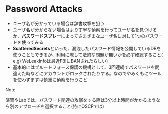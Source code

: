 # Password Attacks

- ユーザ名が分かっている場合は辞書攻撃を狙う
- ユーザ名が分からない場合はより丁寧な偵察を行ってユーザ名を見つけるか、**パスワードスプレー**によってさまざまなユーザ名に対して1つのパスワードを使ってみる
- **ScatteredSecrets**といった、漏洩したパスワード情報を公開しているDBを使うこともできるが、利用に際して法的な問題が無いかを必ず確認すること( e.g) WeLeakInfoは最近FBIにBANされたらしい) 
- 基本的にはブルートフォース保護の機構として、3回連続でパスワードを間違えた時などにアカウントがロックされたりする。なのでやみくもにツールを使わずまずは慎重に偵察を行うこと
> [!NOTE]  
> 演習やLabでは、パスワード関連の攻撃をする際は3分以上時間がかかるようなら別のアプローチを選択すること(特にOSCPでは)